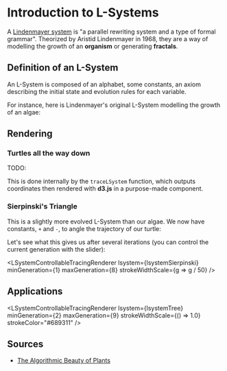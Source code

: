 <script lang="ts">
  import {
    createLSystem,
    lsystemAlgaeDescriptor,
    lsystemTreeDescriptorFactory,
    lsystemSierpinskiTriangleDescriptorFactory,
  } from "$lib/lsystems/lsystem";
  import LSystemDescriptorWidget from "$lib/lsystems/LSystemDescriptorWidget.svelte";
  import LSystemTracingRenderer from "$lib/lsystems/LSystemTracingRenderer.svelte";
  import LSystemControllableTracingRenderer from "$lib/lsystems/LSystemControllableTracingRenderer.svelte";

  // Sierpinski Triangle
  const lsystemSierpinski = createLSystem(lsystemSierpinskiTriangleDescriptorFactory(120));

  // "Tree"
  const lsystemTree = createLSystem(lsystemTreeDescriptorFactory(22.5));
</script>

# Introduction to L-Systems

A [Lindenmayer system](https://www.wikiwand.com/en/L-system) is "a parallel rewriting system and a type of formal grammar". Theorized by Aristid Lindenmayer in 1968, they are a way of modelling the growth of an **organism** or generating **fractals**.

## Definition of an L-System

An L-System is composed of an alphabet, some constants, an axiom describing the initial state and evolution rules for each variable.

For instance, here is Lindenmayer's original L-System modelling the growth of an algae:

<LSystemDescriptorWidget descriptor={lsystemAlgaeDescriptor} />

## Rendering

### Turtles all the way down

TODO:

This is done internally by the `traceLSystem` function, which outputs coordinates then rendered with **d3.js** in a purpose-made component.

### Sierpinski's Triangle

This is a slightly more evolved L-System than our algae. We now have constants, `+` and `-`, to angle the trajectory of our turtle:

<LSystemDescriptorWidget descriptor={lsystemSierpinski.descriptor} />

Let's see what this gives us after several iterations (you can control the current generation with the slider):

<LSystemControllableTracingRenderer
  lsystem={lsystemSierpinski}
  minGeneration={1}
  maxGeneration={8}
  strokeWidthScale={g => g / 50}
/>

## Applications

<LSystemDescriptorWidget descriptor={lsystemTree.descriptor} />

<LSystemControllableTracingRenderer
  lsystem={lsystemTree}
  minGeneration={2}
  maxGeneration={9}
  strokeWidthScale={() => 1.0}
  strokeColor="#689311"
/>

## Sources

- [The Algorithmic Beauty of Plants](http://algorithmicbotany.org/papers/#abop)
